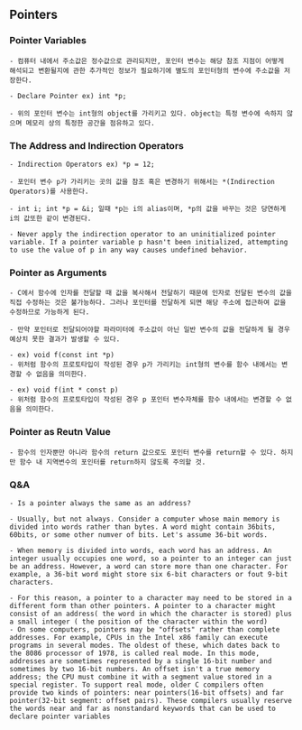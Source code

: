 ## Pointers ##

### Pointer Variables ###

    - 컴퓨터 내에서 주소값은 정수값으로 관리되지만, 포인터 변수는 해당 참조 지점이 어떻게 해석되고 변환될지에 관한 추가적인 정보가 필요하기에 별도의 포인터형의 변수에 주소값을 저장한다. 

    - Declare Pointer ex) int *p;

    - 위의 포인터 변수는 int형의 object를 가리키고 있다. object는 특정 변수에 속하지 않으며 메모리 상의 특정한 공간을 점유하고 있다. 

### The Address and Indirection Operators ###

    - Indirection Operators ex) *p = 12;

    - 포인터 변수 p가 가리키는 곳의 값을 참조 혹은 변경하기 위해서는 *(Indirection Operators)를 사용한다.

    - int i; int *p = &i; 일때 *p는 i의 alias이며, *p의 값을 바꾸는 것은 당연하게 i의 값또한 같이 변경된다. 

    - Never apply the indirection operator to an uninitialized pointer variable. If a pointer variable p hasn't been initialized, attempting to use the value of p in any way causes undefined behavior. 

### Pointer as Arguments ###

    - C에서 함수에 인자를 전달할 때 값을 복사해서 전달하기 때문에 인자로 전달된 변수의 값을 직접 수정하는 것은 불가능하다. 그러나 포인터를 전달하게 되면 해당 주소에 접근하여 값을 수정하므로 가능하게 된다. 

    - 만약 포인터로 전달되어야할 파라미터에 주소값이 아닌 일반 변수의 값을 전달하게 될 경우 예상치 못한 결과가 발생할 수 있다.
    
    - ex) void f(const int *p)
    - 위처럼 함수의 프로토타입이 작성된 경우 p가 가리키는 int형의 변수를 함수 내에서는 변경할 수 없음을 의미한다.
    
    - ex) void f(int * const p)
    - 위처럼 함수의 프로토타입이 작성된 경우 p 포인터 변수자체를 함수 내에서는 변경할 수 없음을 의미한다.

### Pointer as Reutn Value ###

    - 함수의 인자뿐만 아니라 함수의 return 값으로도 포인터 변수를 return할 수 있다. 하지만 함수 내 지역변수의 포인터를 return하지 않도록 주의할 것. 

### Q&A ###

    - Is a pointer always the same as an address?

    - Usually, but not always. Consider a computer whose main memory is divided into words rather than bytes. A word might contain 36bits, 60bits, or some other numver of bits. Let's assume 36-bit words.

    - When memory is divided into words, each word has an address. An integer usually occupies one word, so a pointer to an integer can just be an address. However, a word can store more than one character. For example, a 36-bit word might store six 6-bit characters or fout 9-bit characters.
	
	- For this reason, a pointer to a character may need to be stored in a different form than other pointers. A pointer to a character might consist of an address( the word in which the character is stored) plus a small integer ( the position of the character within the word)
	- On some computers, pointers may be "offsets" rather than complete addresses. For example, CPUs in the Intel x86 family can execute programs in several modes. The oldest of these, which dates back to the 8086 processor of 1978, is called real mode. In this mode, addresses are sometimes represented by a single 16-bit number and sometimes by two 16-bit numbers. An offset isn't a true memory address; the CPU must combine it with a segment value stored in a special register. To support real mode, older C compilers often provide two kinds of pointers: near pointers(16-bit offsets) and far pointer(32-bit segment: offset pairs). These compilers usually reserve the words near and far as nonstandard keywords that can be used to declare pointer variables

